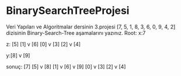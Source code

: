 # BinarySearchTreeProjesi
Veri Yapıları ve Algoritmalar dersinin 3.projesi
[7, 5, 1, 8, 3, 6, 0, 9, 4, 2] dizisinin Binary-Search-Tree aşamalarını yazınız.
Root:
x:7
          
 z:     [5]
     [1] v [6] 
  [0] v [3]
     [2] v [4]
 
 y:[8]
    v [9]
    
sonuç:          [7]
             [5] v [8]
        [1] v [6]     v [9]
   [0] v [3]
        [2] v [4]
